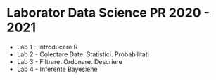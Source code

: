 # Laborator Data Science PR 2020 - 2021

* Lab 1 - Introducere R
* Lab 2 - Colectare Date. Statistici. Probabilitati
* Lab 3 - Filtrare. Ordonare. Descriere
* Lab 4 - Inferente Bayesiene
